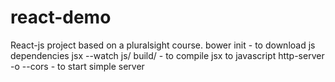 # react-demo
React-js project based on a pluralsight course.
bower init - to download js dependencies
jsx --watch js/ build/ - to compile jsx to javascript
http-server -o --cors - to start simple server
